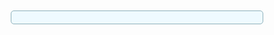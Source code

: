 <!DOCTYPE html>
<html lang="en" xmlns="http://www.w3.org/1999/xhtml">
<head>
        <meta charset="utf-8" />
        <title>GraphDB HTML example</title>
        <script type="text/javascript" src="/downloads/jquery.js"></script>
        <script type="text/javascript" src="/downloads/GraphDB.js"></script>
        <style>
        .output {
        margin: 50px;
        background-color: rgb(239, 250, 255);
        border: 1px solid rgb(142, 176, 186);
        border-radius: 5px;
        padding: 10px;
        max-width: 600px;
        }
        </style>
</head>
<body>
        <div id="results" class="output"></div>
        <script>
        var hello = {
            Title: "Hello world!",
            Description: "From GraphDB to the world, with love."
        }
        $.when(GraphDB.addEntity(hello)).then(function (id) {
            $.when(GraphDB.getEntity(id)).then(function (entity) {
                $("#results").html("<h3>" + entity.Title + "</h3><p>" + entity.Description + "</p>");
        }
        );
        });
        </script>
</body>
</html>
